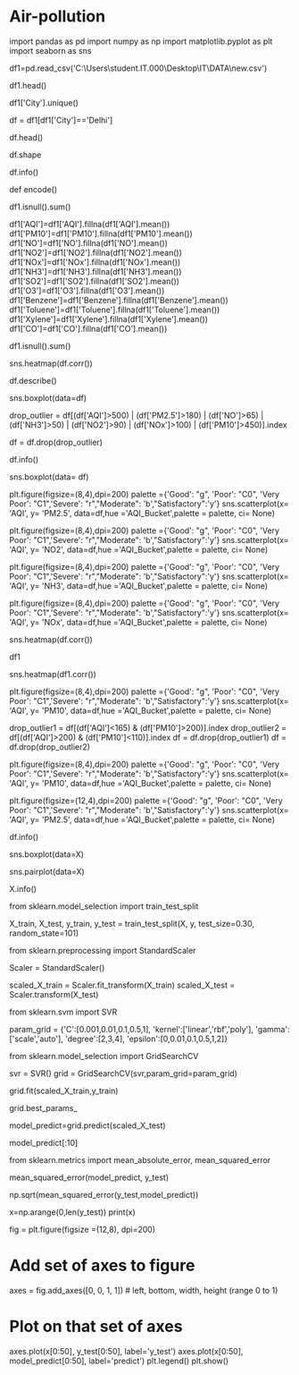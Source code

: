 # Air-pollution
import pandas as pd
import numpy as np
import matplotlib.pyplot as plt
import seaborn as sns

df1=pd.read_csv('C:\\Users\\student.IT.000\\Desktop\\IT\DATA\\new.csv')

df1.head()

df1['City'].unique()

df = df1[df1['City']=='Delhi']

df.head()

df.shape

df.info()

def encode()

df1.isnull().sum()


df1['AQI']=df1['AQI'].fillna(df1['AQI'].mean())
df1['PM10']=df1['PM10'].fillna(df1['PM10'].mean())
df1['NO']=df1['NO'].fillna(df1['NO'].mean())
df1['NO2']=df1['NO2'].fillna(df1['NO2'].mean())
df1['NOx']=df1['NOx'].fillna(df1['NOx'].mean())
df1['NH3']=df1['NH3'].fillna(df1['NH3'].mean())
df1['SO2']=df1['SO2'].fillna(df1['SO2'].mean())
df1['O3']=df1['O3'].fillna(df1['O3'].mean())
df1['Benzene']=df1['Benzene'].fillna(df1['Benzene'].mean())
df1['Toluene']=df1['Toluene'].fillna(df1['Toluene'].mean())
df1['Xylene']=df1['Xylene'].fillna(df1['Xylene'].mean())
df1['CO']=df1['CO'].fillna(df1['CO'].mean())

df1.isnull().sum()

sns.heatmap(df.corr())

df.describe()

sns.boxplot(data=df)

drop_outlier = df[(df['AQI']>500) | (df['PM2.5']>180) | (df['NO']>65) |(df['NH3']>50) | (df['NO2']>90) | (df['NOx']>100) | (df['PM10']>450)].index

df = df.drop(drop_outlier)


df.info()

sns.boxplot(data= df)

plt.figure(figsize=(8,4),dpi=200)
palette ={'Good': "g", 'Poor': "C0", 'Very Poor': "C1",'Severe': "r","Moderate": 'b',"Satisfactory":'y'}
sns.scatterplot(x= 'AQI', y= 'PM2.5', data=df,hue ='AQI_Bucket',palette = palette, ci= None)

plt.figure(figsize=(8,4),dpi=200)
palette ={'Good': "g", 'Poor': "C0", 'Very Poor': "C1",'Severe': "r","Moderate": 'b',"Satisfactory":'y'}
sns.scatterplot(x= 'AQI', y= 'NO2', data=df,hue ='AQI_Bucket',palette = palette, ci= None)

plt.figure(figsize=(8,4),dpi=200)
palette ={'Good': "g", 'Poor': "C0", 'Very Poor': "C1",'Severe': "r","Moderate": 'b',"Satisfactory":'y'}
sns.scatterplot(x= 'AQI', y= 'NH3', data=df,hue ='AQI_Bucket',palette = palette, ci= None)

plt.figure(figsize=(8,4),dpi=200)
palette ={'Good': "g", 'Poor': "C0", 'Very Poor': "C1",'Severe': "r","Moderate": 'b',"Satisfactory":'y'}
sns.scatterplot(x= 'AQI', y= 'NOx', data=df,hue ='AQI_Bucket',palette = palette, ci= None)

sns.heatmap(df.corr())

df1

sns.heatmap(df1.corr())

plt.figure(figsize=(8,4),dpi=200)
palette ={'Good': "g", 'Poor': "C0", 'Very Poor': "C1",'Severe': "r","Moderate": 'b',"Satisfactory":'y'}
sns.scatterplot(x= 'AQI', y= 'PM10', data=df,hue ='AQI_Bucket',palette = palette, ci= None)

drop_outlier1 = df[(df['AQI']<165) & (df['PM10']>200)].index
drop_outlier2 = df[(df['AQI']>200) & (df['PM10']<110)].index
df = df.drop(drop_outlier1)
df = df.drop(drop_outlier2)



plt.figure(figsize=(8,4),dpi=200)
palette ={'Good': "g", 'Poor': "C0", 'Very Poor': "C1",'Severe': "r","Moderate": 'b',"Satisfactory":'y'}
sns.scatterplot(x= 'AQI', y= 'PM10', data=df,hue ='AQI_Bucket',palette = palette, ci= None)

plt.figure(figsize=(12,4),dpi=200)
palette ={'Good': "g", 'Poor': "C0", 'Very Poor': "C1",'Severe': "r","Moderate": 'b',"Satisfactory":'y'}
sns.scatterplot(x= 'AQI', y= 'PM2.5', data=df,hue ='AQI_Bucket',palette = palette, ci= None)

df.info()





sns.boxplot(data=X)

sns.pairplot(data=X)

X.info()

from sklearn.model_selection import train_test_split

X_train, X_test, y_train, y_test = train_test_split(X, y, test_size=0.30, random_state=101)

from sklearn.preprocessing import StandardScaler

Scaler = StandardScaler()

scaled_X_train = Scaler.fit_transform(X_train)
scaled_X_test = Scaler.transform(X_test)

from sklearn.svm import SVR

param_grid = {'C':[0.001,0.01,0.1,0.5,1],
             'kernel':['linear','rbf','poly'],
              'gamma':['scale','auto'],
              'degree':[2,3,4],
              'epsilon':[0,0.01,0.1,0.5,1,2]}

from sklearn.model_selection import GridSearchCV

svr = SVR()
grid = GridSearchCV(svr,param_grid=param_grid)

grid.fit(scaled_X_train,y_train)

grid.best_params_

model_predict=grid.predict(scaled_X_test)

model_predict[:10]

from sklearn.metrics import mean_absolute_error, mean_squared_error

mean_squared_error(model_predict, y_test)

np.sqrt(mean_squared_error(y_test,model_predict))

x=np.arange(0,len(y_test))
print(x)

fig = plt.figure(figsize =(12,8), dpi=200)

# Add set of axes to figure
axes = fig.add_axes([0, 0, 1, 1]) # left, bottom, width, height (range 0 to 1)

# Plot on that set of axes
axes.plot(x[0:50], y_test[0:50], label='y_test')
axes.plot(x[0:50], model_predict[0:50], label='predict')
plt.legend()
plt.show()









